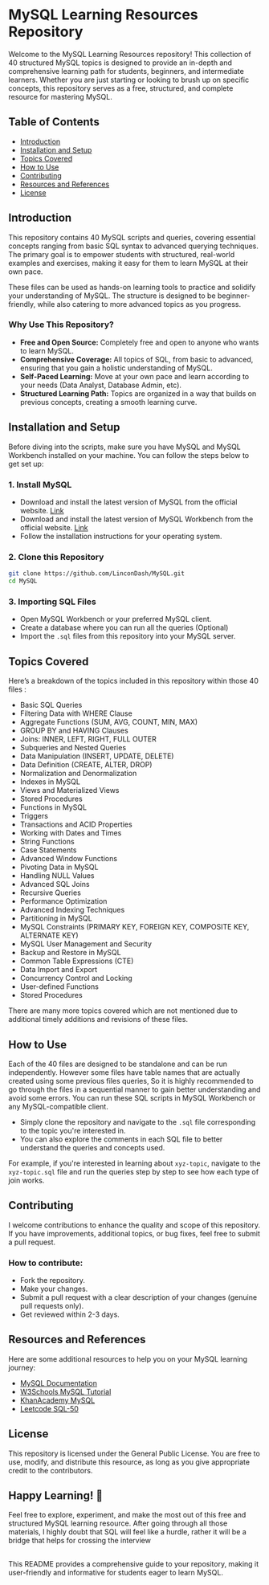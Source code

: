 # MySQL Learning Resources Repository
Welcome to the MySQL Learning Resources repository! This collection of 40 structured MySQL topics is designed to provide an in-depth and comprehensive learning path for students, beginners, and intermediate learners. Whether you are just starting or looking to brush up on specific concepts, this repository serves as a free, structured, and complete resource for mastering MySQL.

## Table of Contents
- [Introduction](#introduction)
- [Installation and Setup](#installation-and-setup)
- [Topics Covered](#topics-covered)
- [How to Use](#how-to-use)
- [Contributing](#contributing)
- [Resources and References](#resources-and-references)
- [License](#license)

## Introduction
This repository contains 40 MySQL scripts and queries, covering essential concepts ranging from basic SQL syntax to advanced querying techniques. The primary goal is to empower students with structured, real-world examples and exercises, making it easy for them to learn MySQL at their own pace.

These files can be used as hands-on learning tools to practice and solidify your understanding of MySQL. The structure is designed to be beginner-friendly, while also catering to more advanced topics as you progress.

### Why Use This Repository?
- **Free and Open Source:** Completely free and open to anyone who wants to learn MySQL.
- **Comprehensive Coverage:** All topics of SQL, from basic to advanced, ensuring that you gain a holistic understanding of MySQL.
- **Self-Paced Learning:** Move at your own pace and learn according to your needs (Data Analyst, Database Admin, etc).
- **Structured Learning Path:** Topics are organized in a way that builds on previous concepts, creating a smooth learning curve.

## Installation and Setup
Before diving into the scripts, make sure you have MySQL and MySQL Workbench installed on your machine. You can follow the steps below to get set up:

### 1. Install MySQL
  - Download and install the latest version of MySQL from the official website. [Link](https://dev.mysql.com/downloads/installer/)
  - Download and install the latest version of MySQL Workbench from the official website. [Link](https://www.mysql.com/products/workbench/)
  - Follow the installation instructions for your operating system.
### 2. Clone this Repository
``` bash
git clone https://github.com/LinconDash/MySQL.git
cd MySQL
```
### 3. Importing SQL Files
  - Open MySQL Workbench or your preferred MySQL client.
  - Create a database where you can run all the queries (Optional)
  - Import the `.sql` files from this repository into your MySQL server.

## Topics Covered
Here’s a breakdown of the topics included in this repository within those 40 files :

-  Basic SQL Queries
-  Filtering Data with WHERE Clause
-  Aggregate Functions (SUM, AVG, COUNT, MIN, MAX)
-  GROUP BY and HAVING Clauses
-  Joins: INNER, LEFT, RIGHT, FULL OUTER
-  Subqueries and Nested Queries
-  Data Manipulation (INSERT, UPDATE, DELETE)
-  Data Definition (CREATE, ALTER, DROP)
-  Normalization and Denormalization
-  Indexes in MySQL
-  Views and Materialized Views
-  Stored Procedures
-  Functions in MySQL
-  Triggers
-  Transactions and ACID Properties
-  Working with Dates and Times
-  String Functions
-  Case Statements
-  Advanced Window Functions
-  Pivoting Data in MySQL
-  Handling NULL Values
-  Advanced SQL Joins
-  Recursive Queries
-  Performance Optimization
-  Advanced Indexing Techniques
-  Partitioning in MySQL
-  MySQL Constraints (PRIMARY KEY, FOREIGN KEY, COMPOSITE KEY, ALTERNATE KEY)
-  MySQL User Management and Security
-  Backup and Restore in MySQL
-  Common Table Expressions (CTE)
-  Data Import and Export
-  Concurrency Control and Locking
-  User-defined Functions
-  Stored Procedures

There are many more topics covered which are not mentioned due to additional timely additions and revisions of these files.

## How to Use
Each of the 40 files are designed to be standalone and can be run independently.
However some files have table names that are actually created using some previous files queries, So it is highly recommended to go through the files in a sequential manner to gain better understanding and avoid some errors. You can run these SQL scripts in MySQL Workbench or any MySQL-compatible client.

- Simply clone the repository and navigate to the `.sql` file corresponding to the topic you're interested in.
- You can also explore the comments in each SQL file to better understand the queries and concepts used.

For example, if you're interested in learning about `xyz-topic`, navigate to the `xyz-topic.sql` file and run the queries step by step to see how each type of join works.

## Contributing
I welcome contributions to enhance the quality and scope of this repository. If you have improvements, additional topics, or bug fixes, feel free to submit a pull request.

### How to contribute:
- Fork the repository.
- Make your changes.
- Submit a pull request with a clear description of your changes (genuine pull requests only).
- Get reviewed within 2-3 days.

## Resources and References
Here are some additional resources to help you on your MySQL learning journey:

- [MySQL Documentation](https://dev.mysql.com/doc/)
- [W3Schools MySQL Tutorial](https://www.w3schools.com/MySQL/default.asp)
- [KhanAcademy MySQL](https://www.khanacademy.org/computing/computer-programming/sql)
- [Leetcode SQL-50](https://leetcode.com/studyplan/top-sql-50/)

## License
This repository is licensed under the General Public License. You are free to use, modify, and distribute this resource, as long as you give appropriate credit to the contributors.

## Happy Learning! 🎉
Feel free to explore, experiment, and make the most out of this free and structured MySQL learning resource.
After going through all those materials, I highly doubt that SQL will feel like a hurdle, rather it will be a bridge that helps for crossing the interview  

##
This README provides a comprehensive guide to your repository, making it user-friendly and informative for students eager to learn MySQL.
